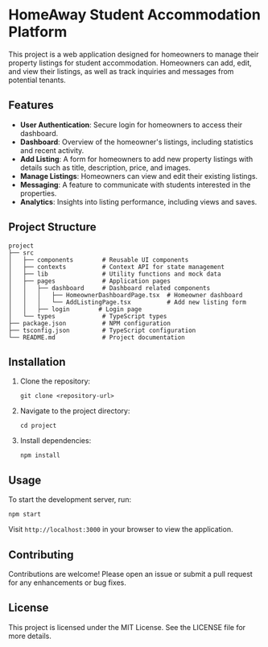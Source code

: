 # HomeAway Student Accommodation Platform

This project is a web application designed for homeowners to manage their property listings for student accommodation. Homeowners can add, edit, and view their listings, as well as track inquiries and messages from potential tenants.

## Features

- **User Authentication**: Secure login for homeowners to access their dashboard.
- **Dashboard**: Overview of the homeowner's listings, including statistics and recent activity.
- **Add Listing**: A form for homeowners to add new property listings with details such as title, description, price, and images.
- **Manage Listings**: Homeowners can view and edit their existing listings.
- **Messaging**: A feature to communicate with students interested in the properties.
- **Analytics**: Insights into listing performance, including views and saves.

## Project Structure

```
project
├── src
│   ├── components        # Reusable UI components
│   ├── contexts          # Context API for state management
│   ├── lib               # Utility functions and mock data
│   ├── pages             # Application pages
│   │   ├── dashboard     # Dashboard related components
│   │   │   ├── HomeownerDashboardPage.tsx  # Homeowner dashboard
│   │   │   └── AddListingPage.tsx          # Add new listing form
│   │   ├── login        # Login page
│   └── types             # TypeScript types
├── package.json          # NPM configuration
├── tsconfig.json         # TypeScript configuration
└── README.md             # Project documentation
```

## Installation

1. Clone the repository:
   ```
   git clone <repository-url>
   ```
2. Navigate to the project directory:
   ```
   cd project
   ```
3. Install dependencies:
   ```
   npm install
   ```

## Usage

To start the development server, run:
```
npm start
```

Visit `http://localhost:3000` in your browser to view the application.

## Contributing

Contributions are welcome! Please open an issue or submit a pull request for any enhancements or bug fixes.

## License

This project is licensed under the MIT License. See the LICENSE file for more details.